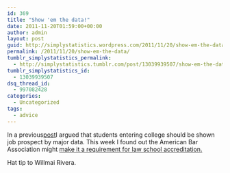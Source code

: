 ```yaml
---
id: 369
title: "Show 'em the data!"
date: 2011-11-20T01:59:00+00:00
author: admin
layout: post
guid: http://simplystatistics.wordpress.com/2011/11/20/show-em-the-data
permalink: /2011/11/20/show-em-the-data/
tumblr_simplystatistics_permalink:
  - http://simplystatistics.tumblr.com/post/13039939507/show-em-the-data
tumblr_simplystatistics_id:
  - 13039939507
dsq_thread_id:
  - 997082428
categories:
  - Uncategorized
tags:
  - advice
---
```

<div>
  <p>
    In a previous<a href="http://simplystatistics.tumblr.com/post/12599452125/expected-salary-by-major" target="_blank">post</a>I argued that students entering college should be shown job prospect by major data. This week I found out the American Bar Association might <a href="http://www.abajournal.com/news/article/aba_committee_appears_poised_to_adopt_new_jobs_placement_standard/" target="_blank">make it a requirement for law school accreditation.</a>
  </p>
  
  <p>
    Hat tip to Willmai Rivera.
  </p>
</div>